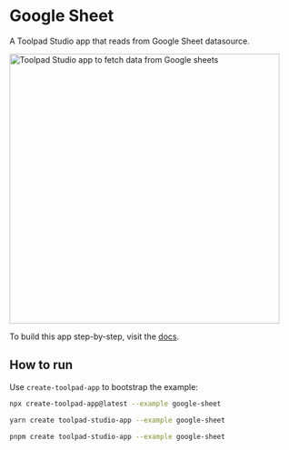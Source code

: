 # Google Sheet

<p class="description">A Toolpad Studio app that reads from Google Sheet datasource.</p>

<a target="_blank">
  <img src="https://mui.com/static/toolpad/marketing/google-sheet.png" alt="Toolpad Studio app to fetch data from Google sheets" style="aspect-ratio: 687/581;" width="475">
</a>

To build this app step-by-step, visit the [docs](https://mui.com/toolpad-studio/how-to-guides/connect-to-googlesheets/).

## How to run

Use `create-toolpad-app` to bootstrap the example:

```bash
npx create-toolpad-app@latest --example google-sheet
```

```bash
yarn create toolpad-studio-app --example google-sheet
```

```bash
pnpm create toolpad-studio-app --example google-sheet
```
